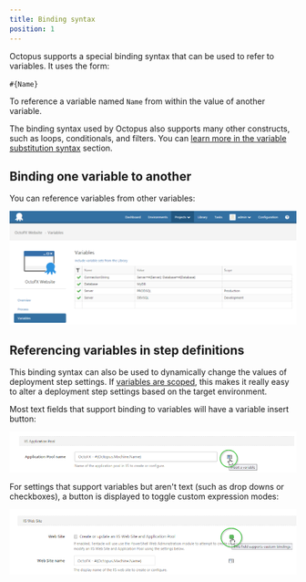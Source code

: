 ```yaml
---
title: Binding syntax
position: 1
---
```



Octopus supports a special binding syntax that can be used to refer to variables. It uses the form:


`#{Name}`


To reference a variable named `Name` from within the value of another variable.


The binding syntax used by Octopus also supports many other constructs, such as loops, conditionals, and filters. You can [learn more in the variable substitution syntax](/docs/reference/variable-substitution-syntax.md) section.

## Binding one variable to another


You can reference variables from other variables:


![](/docs/images/3048310/3278295.png)

## Referencing variables in step definitions


This binding syntax can also be used to dynamically change the values of deployment step settings. If [variables are scoped](/docs/deploying-applications/variables/scoping-variables.md), this makes it really easy to alter a deployment step settings based on the target environment.


Most text fields that support binding to variables will have a variable insert button:


![](/docs/images/3048310/3278296.png)


For settings that support variables but aren't text (such as drop downs or checkboxes), a button is displayed to toggle custom expression modes:


![](/docs/images/3048310/3278297.png)
